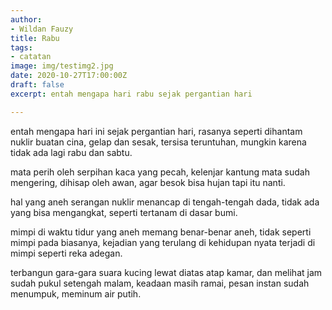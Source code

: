 ```yaml
---
author:
- Wildan Fauzy
title: Rabu
tags:
- catatan
image: img/testimg2.jpg
date: 2020-10-27T17:00:00Z
draft: false
excerpt: entah mengapa hari rabu sejak pergantian hari

---
```

entah mengapa hari ini sejak pergantian hari, rasanya seperti dihantam nuklir buatan cina, gelap dan sesak, tersisa teruntuhan, mungkin karena tidak ada lagi rabu dan sabtu.

mata perih oleh serpihan kaca yang pecah, kelenjar kantung mata sudah mengering, dihisap oleh awan, agar besok bisa hujan tapi itu nanti.

hal yang aneh serangan nuklir menancap di tengah-tengah dada, tidak ada yang bisa mengangkat, seperti tertanam di dasar bumi.

mimpi di waktu tidur yang aneh memang benar-benar aneh, tidak seperti mimpi pada biasanya, kejadian yang terulang di kehidupan nyata terjadi di mimpi seperti reka adegan.

terbangun gara-gara suara kucing lewat diatas atap kamar, dan melihat jam sudah pukul setengah malam, keadaan masih ramai, pesan instan sudah menumpuk, meminum air putih.